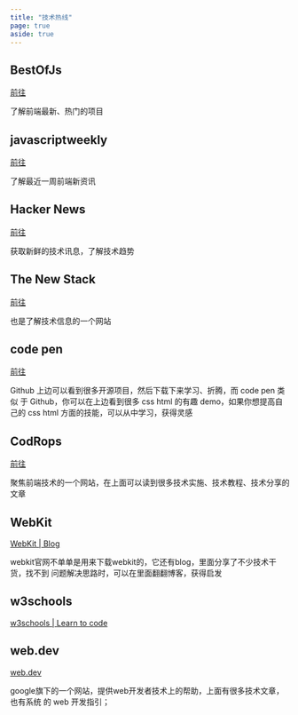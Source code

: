 ```yaml
---
title: "技术热线"
page: true
aside: true
---
```


## BestOfJs

[前往](https://bestofjs.org)

<LoadingPreviewCard url="https://bestofjs.org" />

了解前端最新、热门的项目

## javascriptweekly

[前往](https://javascriptweekly.com)

<LoadingPreviewCard url="https://javascriptweekly.com" />

了解最近一周前端新资讯

## Hacker News

[前往](https://thehackernews.com)

<LoadingPreviewCard url="https://thehackernews.com" />

获取新鲜的技术讯息，了解技术趋势

## The New Stack

[前往](https://thenewstack.io)

<LoadingPreviewCard url="https://thenewstack.io" />

也是了解技术信息的一个网站

## code pen

[前往](https://codepen.io/trending)

<LoadingPreviewCard url="https://codepen.io/trending" />

Github 上边可以看到很多开源项目，然后下载下来学习、折腾，而 code pen 类似
于 Github，你可以在上边看到很多 css html 的有趣 demo，如果你想提高自己的
css html 方面的技能，可以从中学习，获得灵感

## CodRops

[前往](https://tympanus.net/codrops/)

<LoadingPreviewCard url="https://tympanus.net/codrops/" />

聚焦前端技术的一个网站，在上面可以读到很多技术实施、技术教程、技术分享的文章


## WebKit
[WebKit | Blog](https://webkit.org/blog/)

<LoadingPreviewCard url="https://webkit.org/blog/" />

webkit官网不单单是用来下载webkit的，它还有blog，里面分享了不少技术干货，找不到
问题解决思路时，可以在里面翻翻博客，获得启发


## w3schools
[w3schools | Learn to code](https://www.w3schools.com/)

<LoadingPreviewCard url="https://www.w3schools.com/" />


## web.dev
[web.dev](https://web.dev/)

<LoadingPreviewCard url="https://web.dev/" />

google旗下的一个网站，提供web开发者技术上的帮助，上面有很多技术文章，也有系统
的 web 开发指引；

<Giscus />
